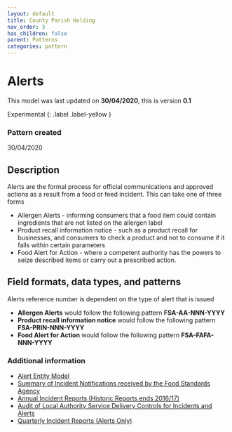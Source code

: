 ```yaml
---
layout: default
title: County Parish Holding
nav_order: 3
has_children: false
parent: Patterns
categories: pattern
---
```


# Alerts

This model was last updated on **30/04/2020**, this is version **0.1**

Experimental
{: .label .label-yellow }


### Pattern created

30/04/2020

## Description
Alerts are the formal process for official communications and approved actions as a result from a food or feed incident.  This can take one of three forms

*   Allergen Alerts - informing consumers that a food item could contain ingredients that are not listed on the allergen label
*   Product recall information notice - such as a product recall for businesses, and consumers to check a product and not to consume if it falls within certain parameters
*   Food Alert for Action - where a competent authority has the powers to seize described items or carry out a prescribed action.

## Field formats, data types, and patterns
Alerts reference number is dependent on the type of alert that is issued
*   **Allergen Alerts** would follow the following pattern **FSA-AA-NNN-YYYY**
*   **Product recall information notice** would follow the following pattern **FSA-PRIN-NNN-YYYY**
*   **Food Alert for Action** would follow the following pattern **FSA-FAFA-NNN-YYYY**


### Additional information
*   [Alert Entity Model](/enterprise-data-models/entities/alert.md)
*   [Summary of Incident Notifications received by the Food Standards Agency](https://data.food.gov.uk/catalog/datasets/f0db1a56-1088-4199-9e42-ddcde2546237)
*   [Annual Incident Reports (Historic Reports ends 2016/17)](https://data.food.gov.uk/catalog/datasets/77647fe3-5c51-43a5-82ce-1fcaf64479c2)
*   [Audit of Local Authority Service Delivery Controls for Incidents and Alerts](https://data.food.gov.uk/catalog/datasets/a32956fb-6039-4c63-9c98-68a641e89cb6)
*   [Quarterly Incident Reports (Alerts Only)](https://data.food.gov.uk/catalog/datasets/168f0873-4c1c-4bcf-8033-03342ed236e9)
